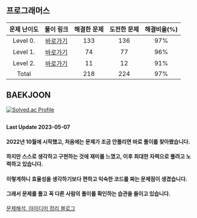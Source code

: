## 프로그래머스

| 문제 난이도 | 풀이 링크 | 해결한 문제 | 도전한 문제 | 해결비율(%) |
| :--: |:--: |:--: |:--: |:--: |
|Level 0.|[바로가기](https://github.com/kangsh9107/CodingTest-Study/blob/main/CodingTest-Java/Level0.md)|133|136|97%|
|Level 1.|[바로가기](https://github.com/kangsh9107/CodingTest-Study/blob/main/CodingTest-Java/Level1.md)|74|77|96%|
|Level 2.|[바로가기](https://github.com/kangsh9107/CodingTest-Study/blob/main/CodingTest-Java/Level2.md)|11|12|91%|
|Total||218|224|97%|

## BAEKJOON

[![Solved.ac Profile](http://mazassumnida.wtf/api/generate_badge?boj=lushhush)](https://solved.ac/lushhush)

##
#### Last Update 2023-05-07
#### 2022년 10월에 시작했고, 처음에는 문제가 조금 안풀리면 바로 풀이를 찾아봤습니다.
#### 하지만 스스로 생각하고 구현하는 것에 재미를 느꼈고, 이후 최대한 자력으로 풀려고 노력하고 있습니다.
#### 이렇게하니 효율성을 생각하기보다 편하고 익숙한 코드를 짜는 문제점이 생겼습니다.
#### 그래서 문제를 풀고 꼭 다른 사람의 풀이를 확인하는 습관을 들이고 있습니다.
[문제해석, 아이디어 정리 블로그](https://lush-hush.tistory.com/)